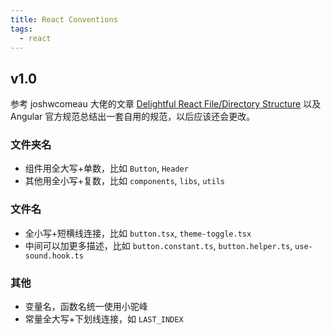 ```yaml
---
title: React Conventions
tags:
  - react
---
```


## v1.0

参考 joshwcomeau 大佬的文章 [Delightful React File/Directory Structure](https://www.joshwcomeau.com/react/file-structure/) 以及 Angular 官方规范总结出一套自用的规范，以后应该还会更改。

### 文件夹名

- 组件用全大写+单数，比如 `Button`, `Header`
- 其他用全小写+复数，比如 `components`, `libs`, `utils`

### 文件名

- 全小写+短横线连接，比如 `button.tsx`, `theme-toggle.tsx`
- 中间可以加更多描述，比如 `button.constant.ts`, `button.helper.ts`, `use-sound.hook.ts`

### 其他

- 变量名，函数名统一使用小驼峰
- 常量全大写+下划线连接，如 `LAST_INDEX`

